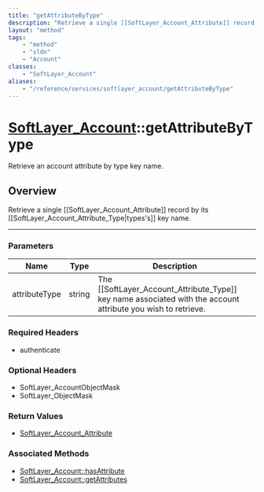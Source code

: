 ```yaml
---
title: "getAttributeByType"
description: "Retrieve a single [[SoftLayer_Account_Attribute]] record by its [[SoftLayer_Account_Attribute_Type|types's]] key name."
layout: "method"
tags:
    - "method"
    - "sldn"
    - "Account"
classes:
    - "SoftLayer_Account"
aliases:
    - "/reference/services/softlayer_account/getAttributeByType"
---
```

# [SoftLayer_Account](/reference/services/SoftLayer_Account)::getAttributeByType

Retrieve an account attribute by type key name.


## Overview 
Retrieve a single [[SoftLayer_Account_Attribute]] record by its [[SoftLayer_Account_Attribute_Type|types's]] key name. 

-----

### Parameters 
|Name | Type | Description |
| --- | --- | --- |
|attributeType| string| The [[SoftLayer_Account_Attribute_Type]] key name associated with the account attribute you wish to retrieve.|


### Required Headers
* authenticate


### Optional Headers
* SoftLayer_AccountObjectMask
* SoftLayer_ObjectMask

### Return Values
* <a href='/reference/datatypes/SoftLayer_Account_Attribute'>SoftLayer_Account_Attribute </a>


### Associated Methods

*  [SoftLayer_Account::hasAttribute](/reference/services/SoftLayer_Account/hasAttribute )
*  [SoftLayer_Account::getAttributes](/reference/services/SoftLayer_Account/getAttributes )




